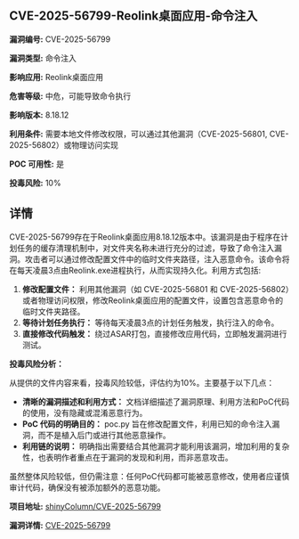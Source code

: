 ## CVE-2025-56799-Reolink桌面应用-命令注入

**漏洞编号:** CVE-2025-56799

**漏洞类型:** 命令注入

**影响应用:** Reolink桌面应用

**危害等级:** 中危，可能导致命令执行

**影响版本:** 8.18.12

**利用条件:** 需要本地文件修改权限，可以通过其他漏洞（CVE-2025-56801, CVE-2025-56802）或物理访问实现

**POC 可用性:** 是

**投毒风险:** 10%

## 详情

CVE-2025-56799存在于Reolink桌面应用8.18.12版本中。该漏洞是由于程序在计划任务的缓存清理机制中，对文件夹名称未进行充分的过滤，导致了命令注入漏洞。攻击者可以通过修改配置文件中的临时文件夹路径，注入恶意命令。该命令将在每天凌晨3点由Reolink.exe进程执行，从而实现持久化。利用方式包括:

1.  **修改配置文件：** 利用其他漏洞（如 CVE-2025-56801 和 CVE-2025-56802）或者物理访问权限，修改Reolink桌面应用的配置文件，设置包含恶意命令的临时文件夹路径。
2.  **等待计划任务执行：** 等待每天凌晨3点的计划任务触发，执行注入的命令。
3.  **直接修改代码触发：** 绕过ASAR打包，直接修改应用代码，立即触发漏洞进行测试。

**投毒风险分析：**

从提供的文件内容来看，投毒风险较低，评估约为10%。主要基于以下几点：

*   **清晰的漏洞描述和利用方式：**  文档详细描述了漏洞原理、利用方法和PoC代码的使用，没有隐藏或混淆恶意行为。
*   **PoC 代码的明确目的：**  poc.py 旨在修改配置文件，利用已知的命令注入漏洞，而不是植入后门或进行其他恶意操作。
*   **利用链的说明：** 明确指出需要结合其他漏洞才能利用该漏洞，增加利用的复杂性，也表明作者重点在于漏洞的发现和利用，而非恶意攻击。

虽然整体风险较低，但仍需注意：任何PoC代码都可能被恶意修改，使用者应谨慎审计代码，确保没有被添加额外的恶意功能。

**项目地址:** [shinyColumn/CVE-2025-56799](https://github.com/shinyColumn/CVE-2025-56799)

**漏洞详情:** [CVE-2025-56799](https://nvd.nist.gov/vuln/detail/CVE-2025-56799)